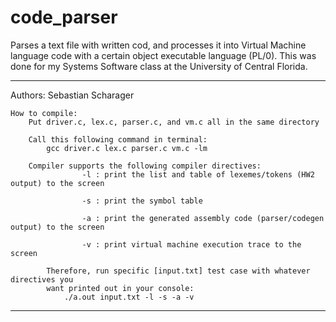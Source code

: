 # code_parser
Parses a text file with written cod, and processes it into Virtual Machine language code with a certain object executable language (PL/0). This was done for my Systems Software class at the University of Central Florida.


---------------------------------------------------------------------------------------------------
Authors: Sebastian Scharager

	How to compile:
		Put driver.c, lex.c, parser.c, and vm.c all in the same directory
		
		Call this following command in terminal:
			gcc driver.c lex.c parser.c vm.c -lm

		Compiler supports the following compiler directives:
            		-l : print the list and table of lexemes/tokens (HW2 output) to the screen

            		-s : print the symbol table

            		-a : print the generated assembly code (parser/codegen output) to the screen

            		-v : print virtual machine execution trace to the screen

        	Therefore, run specific [input.txt] test case with whatever directives you
	        want printed out in your console:
	            ./a.out input.txt -l -s -a -v
              
---------------------------------------------------------------------------------------------------
